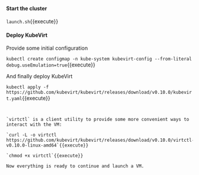 #### Start the cluster

`launch.sh`{{execute}}

#### Deploy KubeVirt

Provide some initial configuration

`kubectl create configmap -n kube-system kubevirt-config --from-literal debug.useEmulation=true`{{execute}}

And finally deploy KubeVirt

`kubectl apply -f https://github.com/kubevirt/kubevirt/releases/download/v0.10.0/kubevirt.yaml`{{execute}}
```


`virtctl` is a client utility to provide some more convenient ways to interact with the VM:

`curl -L -o virtctl https://github.com/kubevirt/kubevirt/releases/download/v0.10.0/virtctl-v0.10.0-linux-amd64`{{execute}}

`chmod +x virtctl`{{execute}}

Now everything is ready to continue and launch a VM.
